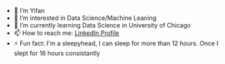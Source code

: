 - 👋 I’m Yifan
- 👀 I’m interested in Data Science/Machine Leaning
- 🌱 I’m currently learning Data Science in University of Chicago
- 📫 How to reach me: [LinkedIn Profile](https://www.linkedin.com/in/yifan-han-6860441b0/)
- ⚡ Fun fact: I'm a sleepyhead, I can sleep for more than 12 hours. Once I slept for 16 hours consistantly

<!---
Yifan0110/Yifan0110 is a ✨ special ✨ repository because its `README.md` (this file) appears on your GitHub profile.
You can click the Preview link to take a look at your changes.
--->
